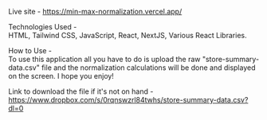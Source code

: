 Live site - https://min-max-normalization.vercel.app/ <br/>

Technologies Used - <br/>
HTML, Tailwind CSS, JavaScript, React, NextJS, Various React Libraries.

How to Use - <br/>
To use this application all you have to do is upload the raw "store-summary-data.csv" file and the normalization calculations will be done and displayed on the screen. I hope you enjoy!

Link to download the file if it's not on hand - <br/>
https://www.dropbox.com/s/0rqnswzrl84twhs/store-summary-data.csv?dl=0
